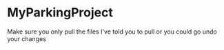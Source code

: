 # MyParkingProject
Make sure you only pull the files I've  told you to pull or you could go undo your changes
